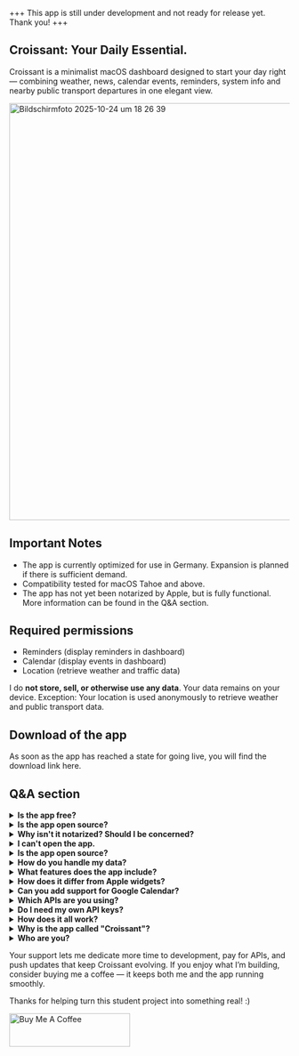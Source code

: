 +++ This app is still under development and not ready for release yet. Thank you! +++

## Croissant: Your Daily Essential.

Croissant is a minimalist macOS dashboard designed to start your day right — combining weather, news, calendar events, reminders, system info and nearby public transport departures in one elegant view.

<img width="865" height="750" alt="Bildschirmfoto 2025-10-24 um 18 26 39" src="https://github.com/user-attachments/assets/57b40352-c6be-4cc3-9175-7ee1cb2ed240" />

## Important Notes
- The app is currently optimized for use in Germany. Expansion is planned if there is sufficient demand.
- Compatibility tested for macOS Tahoe and above.
- The app has not yet been notarized by Apple, but is fully functional. More information can be found in the Q&A section.

## Required permissions
- Reminders (display reminders in dashboard)
- Calendar (display events in dashboard)
- Location (retrieve weather and traffic data)

I do **not store, sell, or otherwise use any data**. Your data remains on your device. Exception: Your location is used anonymously to retrieve weather and public transport data. 

## Download of the app
As soon as the app has reached a state for going live, you will find the download link here.

## Q&A section
<details>
<summary><strong>Is the app free?</strong></summary>
Yes, the app is completely free and open source. You don't need your own API keys either, as I provide them for you myself. Of course, I would appreciate a small contribution via Buy Me a Coffee :)
  
  <a href="https://www.buymeacoffee.com/frederik.m" target="_blank"><img src="https://cdn.buymeacoffee.com/buttons/v2/default-yellow.png" alt="Buy Me A Coffee" style="height: 60px !important;width: 217px !important;" ></a>
</details>


<details>
<summary><strong>Is the app open source?</strong></summary>
Yes, you are welcome to look at the code and contribute if you want. Everything can be found on GitHub.
</details>

<details>
<summary><strong>Why isn't it notarized? Should I be concerned?</strong></summary>
Apple requires a subscription model for developers for notarization. However, as a student, I only program free apps for the community, so it's not worth it for me. I understand if you have concerns, but you don't need to worry. The code is open source and accessible to everyone. Feel free to take a look and see for yourself, or help me with development :)
</details>

<details>
<summary><strong>I can't open the app.</strong></summary>
This is because the app is not (yet) notarized (see the previous question). Proceed as follows:
  
1. On your Mac, choose Apple menu > System Settings, then click Privacy & Security  in the sidebar. (You may need to scroll down.)
2. Go to Security, then click Open.
3. Click Open Anyway. This button is available for about an hour after you try to open the app.
4. Enter your login password, then click OK.

</details>

<details>
<summary><strong>Is the app open source?</strong></summary>
Yes, you are welcome to look at the code and contribute if you want. Everything can be found on GitHub.
</details>

<details>
<summary><strong>How do you handle my data?</strong></summary>
I do not store, sell, or otherwise use any data. Your data remains on your device. Exception: Your location is used anonymously to retrieve weather and public transport data. 
</details>

<details>
<summary><strong>What features does the app include?</strong></summary>
In its current version, the app has six tiles that can be freely selected and arranged: calendar, reminders, weather, departure times from nearby stops, headlines from various news portals, and system information. It also includes smaller features such as a low power indicator and various personalization options. The app is still in beta, but more is planned, e.g., the integration of stock values.
</details>

<details>
<summary><strong>How does it differ from Apple widgets?</strong></summary>
The widgets you can use on the desktop are quite basic, limited in their functionality, and less interactive. Croissant offers a more unified approach with an all-in-one solution that I can expand according to my own ideas.
</details>

<details>
<summary><strong>Can you add support for Google Calendar?</strong></summary>
I don't have any plans to do so at the moment. A fairly simple workaround is to integrate Google Calendar into Apple's Calendar app, which will then automatically load events into Croissant. If you have any further suggestions, please feel free to send me an email using the feedback button in the app.
</details>

<details>
<summary><strong>Which APIs are you using?</strong></summary>

  - v6.db.transport.rest (Deutsche Bahn AG)
  - api.weatherapi.com/v1/forecast.json (Weather API)
  - RSS-Feeds (news feed)
  - (coming soon) generativelanguage.googleapis.com/v1beta/models/gemini-2.5-flash:generateContent (Google Gemini)
    
</details>

<details>
<summary><strong>Do I need my own API keys?</strong></summary>
No, you don't.
</details>

<details>
<summary><strong>How does it all work?</strong></summary>
In addition to the pure programming of logic and user interface, this app also calls external databases on servers. 
  Cloudflare therefore acts as an intermediary “worker” between the macOS app and the Weather API to protect my API key. Clouflare then executes the Get call in a protected manner and passes the JSON to the app.
The Transit API, which is provided by a team of open source developers and processes and makes available data from the Deutsche Bahn API, works in a similar way.
</details>

<details>
<summary><strong>Why is the app called "Croissant"?</strong></summary>
For me, the app is part of my daily morning routine, just like a good croissant is part of breakfast in France. With this in mind, the app gives me a briefing on the day ahead while I enjoy a cup of coffee and, ideally, a croissant: What meetings do I have today? What's happening in the world? When does the next bus to university leave?
</details>

<details>
<summary><strong>Who are you?</strong></summary>
My name is Frederik, I am the developer of the “Croissant” app and I study industrial engineering. On my free evenings, I like to try my hand at Xcode and build apps that I would like to have myself. Since I don't want to make any financial profit from this, I make my apps available to the general public free of charge. Nevertheless, I would of course be very happy to receive a coffee (or a croissant...) to dedicate more time to development, pay for APIs, and push updates that keep Croissant evolving. Thank you!

  You can contact me anytime via the feedback button inside the app settings.
</details>

Your support lets me dedicate more time to development, pay for APIs, and push updates that keep Croissant evolving. If you enjoy what I’m building, consider buying me a coffee — it keeps both me and the app running smoothly.

Thanks for helping turn this student project into something real! :)

<a href="https://www.buymeacoffee.com/frederik.m" target="_blank"><img src="https://cdn.buymeacoffee.com/buttons/v2/default-yellow.png" alt="Buy Me A Coffee" style="height: 60px !important;width: 217px !important;" ></a>

<!--![AppIcon](https://github.com/user-attachments/assets/ccb8e6de-ef71-4ae5-ac51-63d4d82a8404)-->

